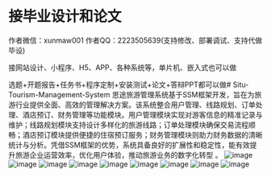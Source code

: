 # 接毕业设计和论文
作者微信：xunmaw001  作者QQ：2223505639(支持修改、部署调试、支持代做毕设)

接网站设计、小程序、H5、APP、各种系统等，单片机、嵌入式也可以做

选题+开题报告+任务书+程序定制+安装测试+论文+答辩PPT都可以做# Situ-Tourism-Management-System
思途旅游管理系统基于SSM框架开发，旨在为旅游行业提供全面、高效的管理解决方案。该系统整合用户管理、线路规划、订单处理、酒店预订、财务管理等功能模块。用户管理模块实现对游客信息的精准记录与维护；线路规划模块支持设计多样化的旅游线路；订单处理模块确保交易流程顺畅；酒店预订模块提供便捷的住宿预订服务；财务管理模块则助力财务数据的清晰统计与分析。凭借SSM框架的优势，系统具备良好的扩展性和稳定性，能有效提升旅游企业运营效率，优化用户体验，推动旅游业务的数字化转型 。 
![image](https://github.com/user-attachments/assets/ca829fe2-a332-481b-9b3b-b9f8fd598616)
![image](https://github.com/user-attachments/assets/43033198-fda8-42f5-a7bf-a167adb66998)
![image](https://github.com/user-attachments/assets/31d08635-a1e2-44fa-ac95-9ed2e350e5ab)
![image](https://github.com/user-attachments/assets/3cf28a04-f440-4f67-9643-a9ab6bfdc9aa)
![image](https://github.com/user-attachments/assets/20672419-56bb-4a8d-8c02-b4994595d7c3)
![image](https://github.com/user-attachments/assets/b4492397-c831-49ea-997a-1e5e5fbd038f)
![image](https://github.com/user-attachments/assets/2c30abbe-20ef-4dd0-9eac-9feaa564b249)
![image](https://github.com/user-attachments/assets/d7134a66-b2d3-46fd-a209-56f0ae128d52)
![image](https://github.com/user-attachments/assets/1ebe1a0b-9f74-4b28-91d5-6401718df785)
